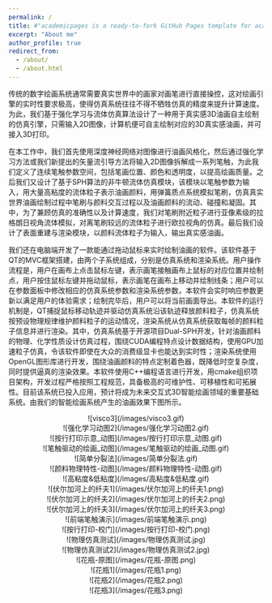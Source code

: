 ```yaml
---
permalink: /
title: #"academicpages is a ready-to-fork GitHub Pages template for academic personal websites"
excerpt: "About me"
author_profile: true
redirect_from: 
  - /about/
  - /about.html
---
```

传统的数字绘画系统通常需要真实世界中的画家对画笔进行直接操控，这对绘画引擎的实时性要求极高，使得仿真系统往往不得不牺牲仿真的精度来提升计算速度。为此，我们基于强化学习与流体仿真算法设计了一种用于真实感3D油画自主绘制的仿真引擎，只需输入2D图像，计算机便可自主绘制对应的3D真实感油画，并可接入3D打印。

在本工作中，我们首先使用深度神经网络对图像进行油画风格化，然后通过强化学习方法或我们新提出的矢量流引导方法将输入2D图像拆解成一系列笔触，为此我们定义了连续笔触参数空间，包括笔画位置、颜色和透明度，以提高绘画质量。之后我们又设计了基于SPH算法的非牛顿流体仿真模块，该模块以笔触参数为输入，用大量高粘度的流体粒子表示油画颜料，用弹簧质点系统模拟笔刷，仿真真实世界油画绘制过程中笔刷与颜料交互过程以及油画颜料的流动、碰撞和凝固。其中，为了兼顾仿真的准确性以及计算速度，我们对笔刷附近粒子进行亚像素级的拉格朗日视角流体模拟，对离笔刷较远的流体粒子进行欧拉视角的仿真。最后我们设计了表面重建与渲染模块，以颜料流体粒子为输入，输出真实感油画。

我们还在电脑端开发了一款能通过拖动鼠标来实时绘制油画的软件。该软件基于QT的MVC框架搭建，由两个子系统组成，分别是仿真系统和渲染系统。用户操作流程是，用户在画布上点击鼠标左键，表示画笔接触画布上鼠标的对应位置并绘制点，用户按住鼠标左键并拖动鼠标，表示画笔在画布上移动并绘制线条；用户可以在参数面板中修改相应的仿真系统参数和渲染系统参数，本软件会实时响应参数更新以满足用户的体验需求；绘制完毕后，用户可以将当前画面导出。本软件的运行机制是，QT捕捉鼠标移动轨迹并驱动仿真系统沿该轨迹释放颜料粒子，仿真系统按预设物理规律维护颜料粒子的运动情况，渲染系统从仿真系统获取每帧的颜料粒子信息并进行渲染。其中，仿真系统基于开源项目Dual-SPH开发，针对油画颜料的物理、化学性质设计仿真过程，围绕CUDA编程特点设计数据结构，使用GPU加速粒子仿真，令该软件即使在大众的消费级显卡也能达到实时性；渲染系统使用OpenGL图形库进行开发，围绕油画颜料的特点定制着色器，既降低时空复杂度，同时提供逼真的渲染效果。本软件使用C++编程语言进行开发，用cmake组织项目架构，开发过程严格按照工程规范，具备极高的可维护性、可移植性和可拓展性。目前该系统已投入应用，预计将成为未来交互式3D智能绘画领域的重要基础系统。由我们的智能绘画系统产生的油画效果下图所示。

<div align=center>![visco3](/images/visco3.gif)
<div align=center>![强化学习动图2](/images/强化学习动图2.gif)
<div align=center>![按行打印示意_动图](/images/按行打印示意_动图.gif)
<div align=center>![笔触驱动的绘画_动图](/images/笔触驱动的绘画_动图.gif)
<div align=center>![简单分裂法](/images/简单分裂法.gif)
<div align=center>![颜料物理特性-动图](/images/颜料物理特性-动图.gif)
<div align=center>![高粘度&低粘度](/images/高粘度&低粘度.gif)
<div align=center>![伏尔加河上的纤夫1](/images/伏尔加河上的纤夫1.png)
<div align=center>![伏尔加河上的纤夫2](/images/伏尔加河上的纤夫2.png)
<div align=center>![伏尔加河上的纤夫3](/images/伏尔加河上的纤夫3.png)
<div align=center>![前端笔触演示](/images/前端笔触演示.png)
<div align=center>![按行打印-校门](/images/按行打印-校门.png)
<div align=center>![物理仿真测试](/images/物理仿真测试.jpg)
<div align=center>![物理仿真测试2](/images/物理仿真测试2.jpg)
<div align=center>![花瓶-原图](/images/花瓶-原图.png)
<div align=center>![花瓶1](/images/花瓶1.png)
<div align=center>![花瓶2](/images/花瓶2.png)
<div align=center>![花瓶3](/images/花瓶3.png)
